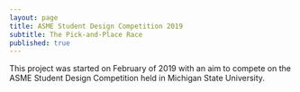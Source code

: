 ```yaml
---
layout: page
title: ASME Student Design Competition 2019
subtitle: The Pick-and-Place Race
published: true
---
```


This project was started on February of 2019 with an aim to compete on the ASME Student Design Competition held in Michigan State University. 




